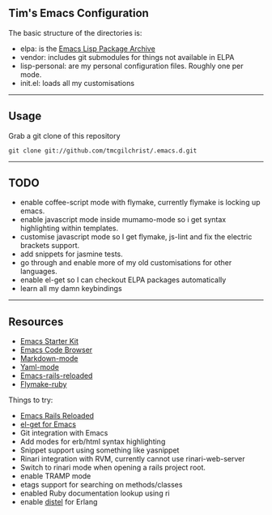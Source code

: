 ## Tim's Emacs Configuration ##

The basic structure of the directories is:

* elpa: is the [Emacs Lisp Package Archive](http://tromey.com/elpa/)
* vendor: includes git submodules for things not available in ELPA
* lisp-personal: are my personal configuration files. Roughly one per mode.
* init.el: loads all my customisations

* * * * *

## Usage ##

Grab a git clone of this repository

    git clone git://github.com/tmcgilchrist/.emacs.d.git


* * * * *

## TODO ##

* enable coffee-script mode with flymake, currently flymake is locking up emacs.
* enable javascript mode inside mumamo-mode so i get syntax highlighting within
  templates.
* customise javascript mode so I get flymake, js-lint and fix the electric
  brackets support.
* add snippets for jasmine tests.
* go through and enable more of my old customisations for other languages.
* enable el-get so I can checkout ELPA packages automatically
* learn all my damn keybindings

* * * * *

## Resources ##
* [Emacs Starter Kit](https://github.com/technomancy/emacs-starter-kit)
* [Emacs Code Browser](https://github.com/emacsmirror/ecb)
* [Markdown-mode](http://jblevins.org/projects/markdown-mode/)
* [Yaml-mode](https://github.com/yoshiki/yaml-mode)
* [Emacs-rails-reloaded](http://github.com/dima-exe/emacs-rails-reloaded)
* [Flymake-ruby](https://github.com/purcell/flymake-ruby)

Things to try:

* [Emacs Rails Reloaded](https://github.com/r0man/emacs-rails-reloaded)
* [el-get for Emacs](https://github.com/dimitri/el-get)
* Git integration with Emacs
* Add modes for erb/html syntax highlighting
* Snippet support using something like yasnippet
* Rinari integration with RVM, currently cannot use rinari-web-server
* Switch to rinari mode when opening a rails project root.
* enable TRAMP mode
* etags support for searching on methods/classes
* enabled Ruby documentation lookup using ri
* enable [distel](https://github.com/massemanet/distel) for Erlang
